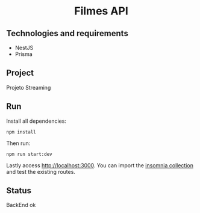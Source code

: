 <h1 align="center">
  Filmes API

## Technologies and requirements

- NestJS
- Prisma

## Project

Projeto Streaming 

## Run

Install all dependencies:

```
npm install
```

Then run:

```
npm run start:dev
```

Lastly access [http://localhost:3000](http://localhost:3000). You can import the [insomnia collection](/collection.json) and test the existing routes.

## Status

BackEnd ok
